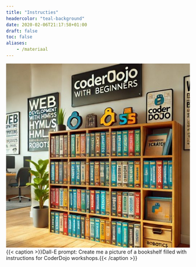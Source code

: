 ```yaml
---
title: "Instructies"
headercolor: "teal-background"
date: 2020-02-06T21:17:58+01:00
draft: false
toc: false
aliases:
    - /materiaal
---
```


![Dall-E: Create me a picture of a bookshelf filled with instructions for CoderDojo workshops.](/imgs/coderdojo-bookshelf-DallE.jpg)
{{< caption >}}Dall-E prompt: Create me a picture of a bookshelf filled with instructions for CoderDojo workshops.{{< /caption >}}
